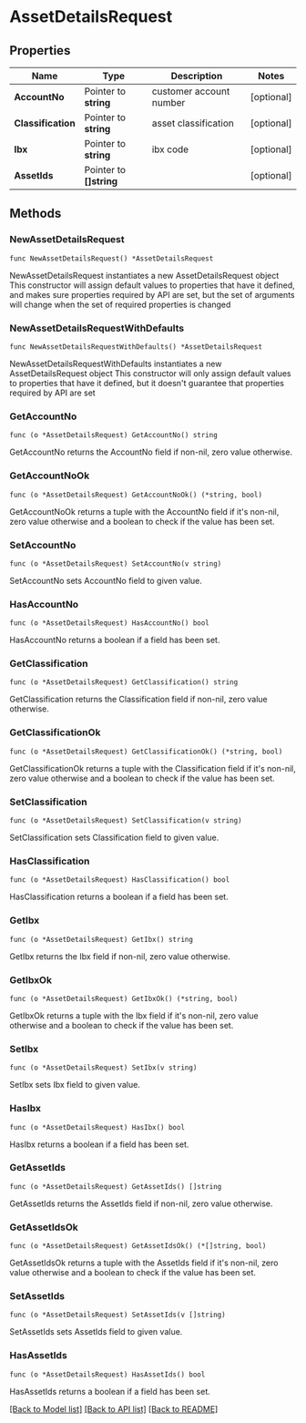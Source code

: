 # AssetDetailsRequest

## Properties

Name | Type | Description | Notes
------------ | ------------- | ------------- | -------------
**AccountNo** | Pointer to **string** | customer account number | [optional] 
**Classification** | Pointer to **string** | asset classification | [optional] 
**Ibx** | Pointer to **string** | ibx code | [optional] 
**AssetIds** | Pointer to **[]string** |  | [optional] 

## Methods

### NewAssetDetailsRequest

`func NewAssetDetailsRequest() *AssetDetailsRequest`

NewAssetDetailsRequest instantiates a new AssetDetailsRequest object
This constructor will assign default values to properties that have it defined,
and makes sure properties required by API are set, but the set of arguments
will change when the set of required properties is changed

### NewAssetDetailsRequestWithDefaults

`func NewAssetDetailsRequestWithDefaults() *AssetDetailsRequest`

NewAssetDetailsRequestWithDefaults instantiates a new AssetDetailsRequest object
This constructor will only assign default values to properties that have it defined,
but it doesn't guarantee that properties required by API are set

### GetAccountNo

`func (o *AssetDetailsRequest) GetAccountNo() string`

GetAccountNo returns the AccountNo field if non-nil, zero value otherwise.

### GetAccountNoOk

`func (o *AssetDetailsRequest) GetAccountNoOk() (*string, bool)`

GetAccountNoOk returns a tuple with the AccountNo field if it's non-nil, zero value otherwise
and a boolean to check if the value has been set.

### SetAccountNo

`func (o *AssetDetailsRequest) SetAccountNo(v string)`

SetAccountNo sets AccountNo field to given value.

### HasAccountNo

`func (o *AssetDetailsRequest) HasAccountNo() bool`

HasAccountNo returns a boolean if a field has been set.

### GetClassification

`func (o *AssetDetailsRequest) GetClassification() string`

GetClassification returns the Classification field if non-nil, zero value otherwise.

### GetClassificationOk

`func (o *AssetDetailsRequest) GetClassificationOk() (*string, bool)`

GetClassificationOk returns a tuple with the Classification field if it's non-nil, zero value otherwise
and a boolean to check if the value has been set.

### SetClassification

`func (o *AssetDetailsRequest) SetClassification(v string)`

SetClassification sets Classification field to given value.

### HasClassification

`func (o *AssetDetailsRequest) HasClassification() bool`

HasClassification returns a boolean if a field has been set.

### GetIbx

`func (o *AssetDetailsRequest) GetIbx() string`

GetIbx returns the Ibx field if non-nil, zero value otherwise.

### GetIbxOk

`func (o *AssetDetailsRequest) GetIbxOk() (*string, bool)`

GetIbxOk returns a tuple with the Ibx field if it's non-nil, zero value otherwise
and a boolean to check if the value has been set.

### SetIbx

`func (o *AssetDetailsRequest) SetIbx(v string)`

SetIbx sets Ibx field to given value.

### HasIbx

`func (o *AssetDetailsRequest) HasIbx() bool`

HasIbx returns a boolean if a field has been set.

### GetAssetIds

`func (o *AssetDetailsRequest) GetAssetIds() []string`

GetAssetIds returns the AssetIds field if non-nil, zero value otherwise.

### GetAssetIdsOk

`func (o *AssetDetailsRequest) GetAssetIdsOk() (*[]string, bool)`

GetAssetIdsOk returns a tuple with the AssetIds field if it's non-nil, zero value otherwise
and a boolean to check if the value has been set.

### SetAssetIds

`func (o *AssetDetailsRequest) SetAssetIds(v []string)`

SetAssetIds sets AssetIds field to given value.

### HasAssetIds

`func (o *AssetDetailsRequest) HasAssetIds() bool`

HasAssetIds returns a boolean if a field has been set.


[[Back to Model list]](../README.md#documentation-for-models) [[Back to API list]](../README.md#documentation-for-api-endpoints) [[Back to README]](../README.md)


